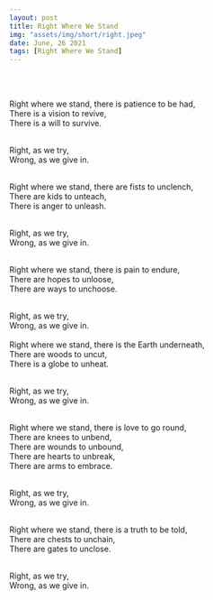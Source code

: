 ```yaml
---
layout: post
title: Right Where We Stand
img: "assets/img/short/right.jpeg"
date: June, 26 2021
tags: [Right Where We Stand]
---
```

  
<br><br>
<div align="left">

Right where we stand, there is patience to be had, <br>
There is a vision to revive, <br>
There is a will to survive. <br><br>

Right, as we try, <br>
Wrong, as we give in.<br><br>

Right where we stand, there are fists to unclench,<br>
There are kids to unteach, <br>
There is anger to unleash.<br><br>

Right, as we try, <br>
Wrong, as we give in.<br><br>

Right where we stand, there is pain to endure,<br>
There are hopes to unloose,<br>
There are  ways to unchoose.<br><br>

Right, as we try, <br>
Wrong, as we give in.<br>
<br>
Right where we stand, there is the Earth underneath,<br>
There are woods to uncut,<br>
There is a globe to unheat.<br><br>

Right, as we try, <br>
Wrong, as we give in.<br><br>

Right where we stand, there is love to go round, <br>
There are knees to unbend,<br>
There are wounds to unbound,<br>
There are hearts to unbreak,<br>
There are arms to embrace.<br><br>

Right, as we try, <br>
Wrong, as we give in.<br><br>

Right where we stand, there is a truth to be told,<br>
There are chests to unchain,<br>
There are gates to unclose.<br><br>

Right, as we try, <br>
Wrong, as we give in.<br><br>



</div>
<br><br>
<br><br>
<br><br>
<br><br>
<br><br>
<br><br>  
